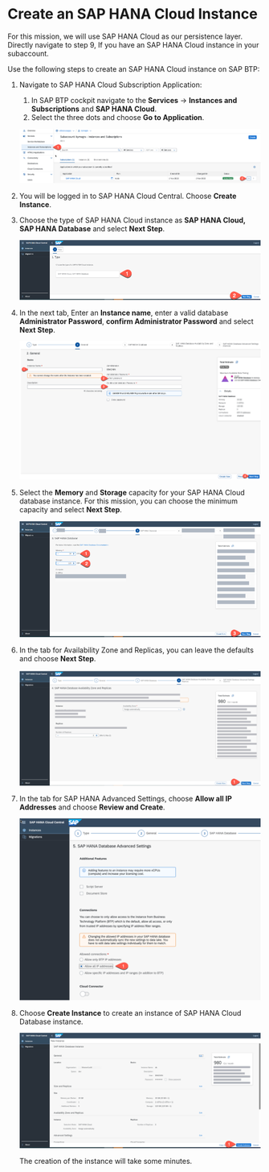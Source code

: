 # Create an SAP HANA Cloud Instance

For this mission, we will use SAP HANA Cloud as our persistence layer. 
Directly navigate to step 9, If you have an SAP HANA Cloud instance in your subaccount.

Use the following steps to create an SAP HANA Cloud instance on SAP BTP:

1. Navigate to SAP HANA Cloud Subscription Application:

    1. In SAP BTP cockpit navigate to the **Services** &rarr; **Instances and Subscriptions** and **SAP HANA Cloud**.
    2. Select the three dots and choose **Go to Application**.

    ![HANA](./images/hanatools.png)

2. You will be logged in to SAP HANA Cloud Central. Choose **Create Instance**.

3. Choose the type of SAP HANA Cloud instance as **SAP HANA Cloud, SAP HANA Database** and select **Next Step**.

   ![HANA](./images/createDatabase02.png)

4. In the next tab, Enter an **Instance name**, enter a valid database **Administrator Password**, **confirm Administrator Password** and select **Next Step**.

   ![HANA](./images/createDatabase03.png)

5. Select the **Memory** and **Storage** capacity for your SAP HANA Cloud database instance. For this mission, you can choose the minimum capacity and select **Next Step**.

   ![HANA](./images/createDatabase04.png)

6. In the tab for Availability Zone and Replicas, you can leave the defaults and choose **Next Step**.

   ![HANA](./images/createDatabase05.png)

7. In the tab for SAP HANA Advanced Settings, choose **Allow all IP Addresses** and choose **Review and Create**.

   ![HANA](./images/createDatabase06.png)

8. Choose **Create Instance** to create an instance of SAP HANA Cloud Database instance.

    ![HANA](./images/createDatabase07.png)

    The creation of the instance will take some minutes.
